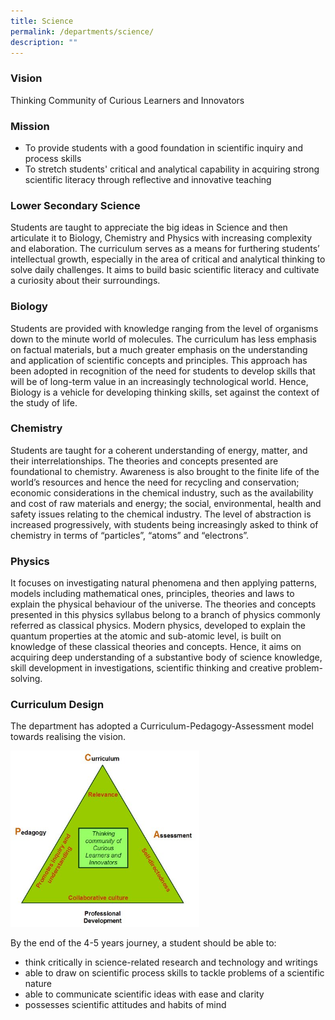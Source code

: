 ```yaml
---
title: Science
permalink: /departments/science/
description: ""
---
```

### Vision

Thinking Community of Curious Learners and Innovators


### Mission  
* To provide students with a good foundation in scientific inquiry and process skills  
* To stretch students' critical and analytical capability in acquiring strong scientific literacy through reflective and innovative teaching  

### Lower Secondary Science
Students are taught to appreciate the big ideas in Science and then articulate it to Biology, Chemistry and Physics with increasing complexity and elaboration. The curriculum serves as a means for furthering students’ intellectual growth, especially in the area of critical and analytical thinking to solve daily challenges. It aims to build basic scientific literacy and cultivate a curiosity about their surroundings.    

### Biology
Students are provided with knowledge ranging from the level of organisms down to the minute world of molecules. The curriculum has less emphasis on factual materials, but a much greater emphasis on the understanding and application of scientific concepts and principles. This approach has been adopted in recognition of the need for students to develop skills that will be of long-term value in an increasingly technological world. Hence, Biology is a vehicle for developing thinking skills, set against the context of the study of life.  

### Chemistry
Students are taught for a coherent understanding of energy, matter, and their interrelationships. The theories and concepts presented are foundational to chemistry. Awareness is also brought to the finite life of the world’s resources and hence the need for recycling and conservation; economic considerations in the chemical industry, such as the availability and cost of raw materials and energy; the social, environmental, health and safety issues relating to the chemical industry. The level of abstraction is increased progressively, with students being increasingly asked to think of chemistry in terms of “particles”, “atoms” and “electrons”.  

### Physics
It focuses on investigating natural phenomena and then applying patterns, models including mathematical ones, principles, theories and laws to explain the physical behaviour of the universe. The theories and concepts presented in this physics syllabus belong to a branch of physics commonly referred as classical physics. Modern physics, developed to explain the quantum properties at the atomic and sub-atomic level, is built on knowledge of these classical theories and concepts. Hence, it aims on acquiring deep understanding of a substantive body of science knowledge, skill development in investigations, scientific thinking and creative problem-solving.  

### Curriculum Design
The department has adopted a Curriculum-Pedagogy-Assessment model towards realising the vision.

<img src="/images/science_dept_framework.jpg" 
     style="width:60%">

By the end of the 4-5 years journey, a student should be able to:
* think critically in science-related research and technology and writings   
* able to draw on scientific process skills to tackle problems of a scientific nature  
* able to communicate scientific ideas with ease and clarity  
* possesses scientific attitudes and habits of mind